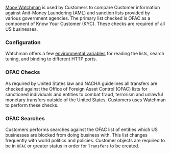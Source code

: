 [Moov Watchman](https://github.com/moov-io/watchman) is used by Customers to compare Customer information against Anit-Money Laundering (AML) and sanction lists provided by various government agencies. The primary list checked is OFAC as a component of Know Your Customer (KYC). These checks are required of all US businesses.

### Configuration

Watchman offers a few [environmental variables](https://github.com/moov-io/watchman#configuration) for reading the lists, search tuning, and binding to different HTTP ports.

### OFAC Checks

As required by United States law and NACHA guidelines all transfers are checked against the Office of Foreign Asset Control (OFAC) lists for sanctioned individuals and entities to combat fraud, terrorism and unlawful monetary transfers outside of the United States. Customers uses Watchman to perform these checks.

### OFAC Searches

Customers performs searches against the OFAC list of entities which US businesses are blocked from doing business with. This list changes frequently with world politics and policies. Customer objects are required to be in `OFAC` or greater status in order for `Transfers` to be created.
